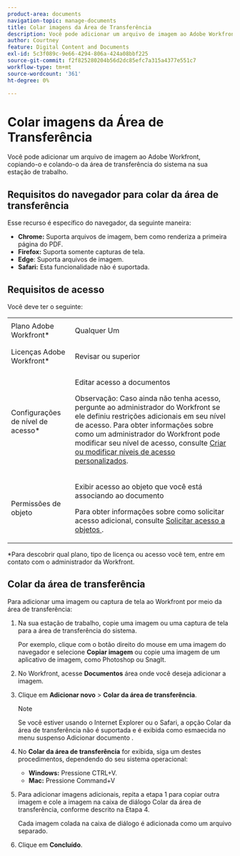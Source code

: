 ```yaml
---
product-area: documents
navigation-topic: manage-documents
title: Colar imagens da Área de Transferência
description: Você pode adicionar um arquivo de imagem ao Adobe Workfront, copiando-o e colando-o da área de transferência do sistema na sua estação de trabalho.
author: Courtney
feature: Digital Content and Documents
exl-id: 5c3f089c-9e66-4294-806a-424a08bbf225
source-git-commit: f2f825280204b56d2dc85efc7a315a4377e551c7
workflow-type: tm+mt
source-wordcount: '361'
ht-degree: 0%

---
```


# Colar imagens da Área de Transferência

Você pode adicionar um arquivo de imagem ao Adobe Workfront, copiando-o e colando-o da área de transferência do sistema na sua estação de trabalho. 

## Requisitos do navegador para colar da área de transferência

Esse recurso é específico do navegador, da seguinte maneira:

* **Chrome:** Suporta arquivos de imagem, bem como renderiza a primeira página do PDF.
* **Firefox:** Suporta somente capturas de tela.
* **Edge**: Suporta arquivos de imagem.
* **Safari:** Esta funcionalidade não é suportada.

## Requisitos de acesso

Você deve ter o seguinte:

<table style="table-layout:auto"> 
 <col> 
 </col> 
 <col> 
 </col> 
 <tbody> 
  <tr> 
   <td role="rowheader">Plano Adobe Workfront*</td> 
   <td> <p> Qualquer Um</p> </td> 
  </tr> 
  <tr> 
   <td role="rowheader">Licenças Adobe Workfront*</td> 
   <td> <p>Revisar ou superior</p> </td> 
  </tr> 
  <tr> 
   <td role="rowheader">Configurações de nível de acesso*</td> 
   <td> <p>Editar acesso a documentos</p> <p>Observação: Caso ainda não tenha acesso, pergunte ao administrador do Workfront se ele definiu restrições adicionais em seu nível de acesso. Para obter informações sobre como um administrador do Workfront pode modificar seu nível de acesso, consulte <a href="../../administration-and-setup/add-users/configure-and-grant-access/create-modify-access-levels.md" class="MCXref xref">Criar ou modificar níveis de acesso personalizados</a>.</p> </td> 
  </tr> 
  <tr> 
   <td role="rowheader">Permissões de objeto</td> 
   <td> <p>Exibir acesso ao objeto que você está associando ao documento</p> <p>Para obter informações sobre como solicitar acesso adicional, consulte <a href="../../workfront-basics/grant-and-request-access-to-objects/request-access.md" class="MCXref xref">Solicitar acesso a objetos </a>.</p> </td> 
  </tr> 
 </tbody> 
</table>

&#42;Para descobrir qual plano, tipo de licença ou acesso você tem, entre em contato com o administrador da Workfront.

## Colar da área de transferência

Para adicionar uma imagem ou captura de tela ao Workfront por meio da área de transferência:

1. Na sua estação de trabalho, copie uma imagem ou uma captura de tela para a área de transferência do sistema.

   Por exemplo, clique com o botão direito do mouse em uma imagem do navegador e selecione **Copiar imagem** ou copie uma imagem de um aplicativo de imagem, como Photoshop ou SnagIt.

1. No Workfront, acesse **Documentos** área onde você deseja adicionar a imagem.
1. Clique em **Adicionar novo** > **Colar da área de transferência**.

   >[!NOTE]
   >
   >Se você estiver usando o Internet Explorer ou o Safari, a opção Colar da área de transferência não é suportada e é exibida como esmaecida no menu suspenso Adicionar documento .

1. No **Colar da área de transferência** for exibida, siga um destes procedimentos, dependendo do seu sistema operacional:

   * **Windows:** Pressione CTRL+V.
   * **Mac:** Pressione Command+V

1. Para adicionar imagens adicionais, repita a etapa 1 para copiar outra imagem e cole a imagem na caixa de diálogo Colar da área de transferência, conforme descrito na Etapa 4.

   Cada imagem colada na caixa de diálogo é adicionada como um arquivo separado.

1. Clique em **Concluído**.
